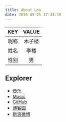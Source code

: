 ```yaml
---
title: About Lou
date: 2016-05-25 17:43:10
---
```



|KEY|VALUE|
|:-:|:-:|
|昵称|木子楼|
|姓名|李楼|
|性别|男|



## Explorer
- [音乐](http://lyloou.com/music)
- [Music](http://music.163.com/#/user/home?id=35153121)
- [GitHub](https://github.com/lyloou)
- [博客园](http://www.cnblogs.com/lyloou/)
- [新浪微博](http://weibo.com/u/2474804317)

